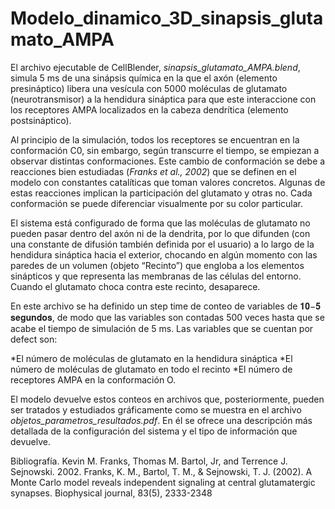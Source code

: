 # Modelo_dinamico_3D_sinapsis_glutamato_AMPA

El archivo ejecutable de CellBlender, *sinapsis_glutamato_AMPA.blend*, simula 5 ms de una sinápsis química en la que el axón (elemento presináptico) libera una vesícula con 5000 moléculas de glutamato (neurotransmisor) a la hendidura sináptica para que este interaccione con los receptores AMPA localizados en la cabeza dendrítica (elemento postsináptico).

Al principio de la simulación, todos los receptores se encuentran en la conformación C0, sin embargo, según 
transcurre el tiempo, se empiezan a observar distintas conformaciones. Este cambio de conformación se debe a 
reacciones bien estudiadas (*Franks et al., 2002*) que se definen en el modelo con constantes catalíticas que toman 
valores concretos. Algunas de estas reacciones implican la participación del glutamato y otras no. Cada conformación 
se puede diferenciar visualmente por su color particular.

El sistema está configurado de forma que las moléculas de glutamato no pueden pasar dentro del axón ni de la 
dendrita, por lo que difunden (con una constante de difusión también definida por el usuario) a lo largo de la 
hendidura sináptica hacia el exterior, chocando en algún momento con las paredes de un volumen (objeto “Recinto”) que 
engloba a los elementos sinápticos y que representa las membranas de las células del entorno. Cuando el glutamato 
choca contra este recinto, desaparece.

En este archivo se ha definido un step time de conteo de variables de 𝟏𝟎−𝟓
𝐬𝐞𝐠𝐮𝐧𝐝𝐨𝐬, de modo que las variables son  contadas 500 veces hasta que se acabe el tiempo de simulación de 5 ms. Las variables que se cuentan por defect son: 

*El número de moléculas de glutamato en la hendidura sináptica
*El número de moléculas de glutamato en todo el recinto 
*El número de receptores AMPA en la conformación O. 

El modelo devuelve estos conteos en archivos que, posteriormente, pueden ser tratados y estudiados gráficamente como se muestra en el archivo *objetos_parametros_resultados.pdf*. En él se ofrece una descripción más detallada de la configuración del sistema y el tipo de información que devuelve.

Bibliografía.
Kevin M. Franks, Thomas M. Bartol, Jr, and Terrence J. Sejnowski. 2002. Franks, K. M., Bartol, T. M., & Sejnowski, 
T. J. (2002). A Monte Carlo model reveals independent signaling at central glutamatergic synapses. Biophysical 
journal, 83(5), 2333-2348
